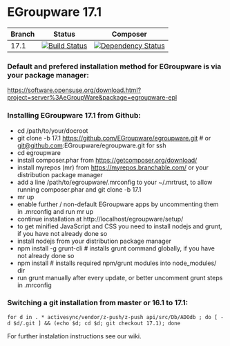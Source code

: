 # EGroupware 17.1
| Branch | Status | Composer |
| ------ | ------ | -------- |
| 17.1 | [![Build Status](https://travis-ci.org/EGroupware/egroupware.svg?branch=17.1)](https://travis-ci.org/EGroupware/egroupware) | [![Dependency Status](https://www.versioneye.com/user/projects/57527e0c7757a0003bd4aecb/badge.svg?style=flat)](https://www.versioneye.com/user/projects/57527deb7757a00041b3a25e) |
### Default and prefered installation method for EGroupware is via your package manager:

  https://software.opensuse.org/download.html?project=server%3AeGroupWare&package=egroupware-epl

### Installing EGroupware 17.1 from Github:
* cd /path/to/your/docroot
* git clone -b 17.1 https://github.com/EGroupware/egroupware.git # or git@github.com:EGroupware/egroupware.git for ssh
* cd egroupware
* install composer.phar from https://getcomposer.org/download/
* install myrepos (mr) from https://myrepos.branchable.com/ or your distribution package manager
* add a line /path/to/egroupware/.mrconfig to your ~/.mrtrust, to allow running composer.phar and git clone -b 17.1
* mr up
* enable further / non-default EGroupware apps by uncommenting them in .mrconfig and run mr up
* continue installation at http://localhost/egroupware/setup/
* to get minified JavaScript and CSS you need to install nodejs and grunt, if you have not already done so
* install nodejs from your distribution package manager
* npm install -g grunt-cli # installs grunt command globally, if you have not already done so
* npm install # installs required npm/grunt modules into node_modules/ dir
* run grunt manually after every update, or better uncomment grunt steps in .mrconfig

### Switching a git installation from master or 16.1 to 17.1:
```
for d in . * activesync/vendor/z-push/z-push api/src/Db/ADOdb ; do [ -d $d/.git ] && (echo $d; cd $d; git checkout 17.1); done
```

For further instalation instructions see our wiki.
